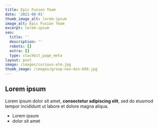 ```yaml
---
title: Epic Fusion Team
date: '2021-08-01'
thumb_image_alt: lorem-ipsum
image_alt: Epic Fusion Team
excerpt: lorem-ipsum
seo:
  title: ''
  description: ''
  robots: []
  extra: []
  type: stackbit_page_meta
layout: post
image: /images/curious-elm.jpg
thumb_image: /images/group-neu-min-600.jpg
---
```

## Lorem ipsum

Lorem ipsum dolor sit amet, **consectetur adipiscing elit**, sed do eiusmod tempor incididunt ut labore et dolore magna aliqua.

- Lorem ipsum
- dolor sit amet